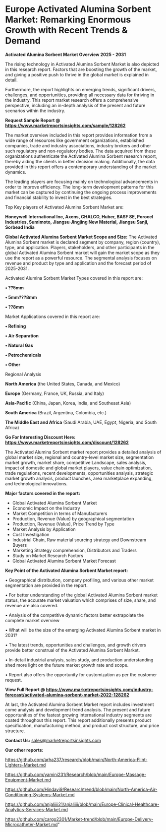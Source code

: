 # Europe Activated Alumina Sorbent Market: Remarking Enormous Growth with Recent Trends & Demand

<Strong> Activated Alumina Sorbent Market Overview 2025 - 2031</strong>

The rising technology in Activated Alumina Sorbent Market is also depicted in this research report. Factors that are boosting the growth of the market, and giving a positive push to thrive in the global market is explained in detail.

Furthermore, the report highlights on emerging trends, significant drivers, challenges, and opportunities, providing all necessary data for thriving in the industry. This report market research offers a comprehensive perspective, including an in-depth analysis of the present and future scenarios within the industry.

<strong>Request Sample Report @ <a href=https://www.marketreportsinsights.com/sample/128262>https://www.marketreportsinsights.com/sample/128262</a></strong>

The market overview included in this report provides information from a wide range of resources like government organizations, established companies, trade and industry associations, industry brokers and other such regulatory and non-regulatory bodies. The data acquired from these organizations authenticate the Activated Alumina Sorbent research report, thereby aiding the clients in better decision making. Additionally, the data provided in this report offers a contemporary understanding of the market dynamics.

The leading players are focusing mainly on technological advancements in order to improve efficiency. The long-term development patterns for this market can be captured by continuing the ongoing process improvements and financial stability to invest in the best strategies.

Top Key players of Activated Alumina Sorbent Market are:

<strong>Honeywell International Inc, Axens, CHALCO, Huber, BASF SE, Porocel Industries, Sumimoto, Jiangsu Jingjing New Material, Jiangsu Sanji, Sorbead India</strong>

<strong><b>Global Activated Alumina Sorbent Market Scope and Size:</b></strong>
The Activated Alumina Sorbent market is declared segment by company, region (country), type, and application. Players, stakeholders, and other participants in the global Activated Alumina Sorbent market will gain the market scope as they use the report as a powerful resource. The segmental analysis focuses on revenue and product by type and application and the forecast period of 2025-2031.

Activated Alumina Sorbent Market Types covered in this report are:

<strong>• ??5mm

• 5mm???8mm

• ??8mm</strong>

Market Applications covered in this report are:

<strong>• Refining

• Air Separation

• Natural Gas

• Petrochemicals

• Other</strong> 

Regional Analysis

<strong>North America</strong> (the United States, Canada, and Mexico)

<strong>Europe</strong> (Germany, France, UK, Russia, and Italy)

<strong>Asia-Pacific</strong> (China, Japan, Korea, India, and Southeast Asia)

<strong>South America</strong> (Brazil, Argentina, Colombia, etc.)

<strong>The Middle East and Africa</strong> (Saudi Arabia, UAE, Egypt, Nigeria, and South Africa)

<strong>Go For Interesting Discount Here: <a href=https://www.marketreportsinsights.com/discount/128262>https://www.marketreportsinsights.com/discount/128262</a></strong>

The Activated Alumina Sorbent market report provides a detailed analysis of global market size, regional and country-level market size, segmentation market growth, market share, competitive Landscape, sales analysis, impact of domestic and global market players, value chain optimization, trade regulations, recent developments, opportunities analysis, strategic market growth analysis, product launches, area marketplace expanding, and technological innovations.

<strong><b>Major factors covered in the report:</b></strong>
<ul>
  <li>Global Activated Alumina Sorbent Market </li>
  <li>Economic Impact on the Industry</li>
  <li>Market Competition in terms of Manufacturers</li>
  <li>Production, Revenue (Value) by geographical segmentation</li>
  <li>Production, Revenue (Value), Price Trend by Type</li>
  <li>Market Analysis by Application</li>
  <li>Cost Investigation</li>
  <li>Industrial Chain, Raw material sourcing strategy and Downstream Buyers</li>
  <li>Marketing Strategy comprehension, Distributors and Traders</li>
  <li>Study on Market Research Factors</li>
  <li>Global Activated Alumina Sorbent Market Forecast</li>
</ul>

<strong><b>Key Point of the Activated Alumina Sorbent Market report:</b></strong>

• Geographical distribution, company profiling, and various other market segmentation are provided in the report.

• For better understanding of the global Activated Alumina Sorbent market status, the accurate market valuation which comprises of size, share, and revenue are also covered.

• Analysis of the competitive dynamic factors better extrapolate the complete market overview

• What will be the size of the emerging Activated Alumina Sorbent market in 2031?

• The latest trends, opportunities and challenges, and growth drivers provide better construal of the Activated Alumina Sorbent Market.

• In-detail industrial analysis, sales study, and production understanding shed more light on the future market growth rate and scope.

• Report also offers the opportunity for customization as per the customer request.

<strong><b>View Full Report @ <a href=https://www.marketreportsinsights.com/industry-forecast/activated-alumina-sorbent-market-2022-128262>https://www.marketreportsinsights.com/industry-forecast/activated-alumina-sorbent-market-2022-128262</a></b></strong>


At last, the Activated Alumina Sorbent Market report includes investment come analysis and development trend analysis. The present and future opportunities of the fastest growing international industry segments are coated throughout this report. This report additionally presents product specification, manufacturing method, and product cost structure, and price structure.

<strong>Contact Us:</strong>
sales@marketreportsinsights.com

<strong>Our other reports:</strong>

<a href=https://github.com/arha237/research/blob/main/North-America-Flint-Lighters-Market.md>https://github.com/arha237/research/blob/main/North-America-Flint-Lighters-Market.md</a>

<a href=https://github.com/yamini231/Research/blob/main/Europe-Massage-Equipment-Market.md>https://github.com/yamini231/Research/blob/main/Europe-Massage-Equipment-Market.md</a>

<a href=https://github.com/Hindavi9/Researchtrend/blob/main/North-America-Air-Conditioning-Systems-Market.md>https://github.com/Hindavi9/Researchtrend/blob/main/North-America-Air-Conditioning-Systems-Market.md</a>

<a href=https://github.com/anjaliiii21/anjaliiii/blob/main/Europe-Clinical-Healthcare-Analytics-Services-Market.md>https://github.com/anjaliiii21/anjaliiii/blob/main/Europe-Clinical-Healthcare-Analytics-Services-Market.md</a>

<a href=https://github.com/cargo2301/Market-trend/blob/main/Europe-Delivery-Microcatheter-Market.md>https://github.com/cargo2301/Market-trend/blob/main/Europe-Delivery-Microcatheter-Market.md</a>"
